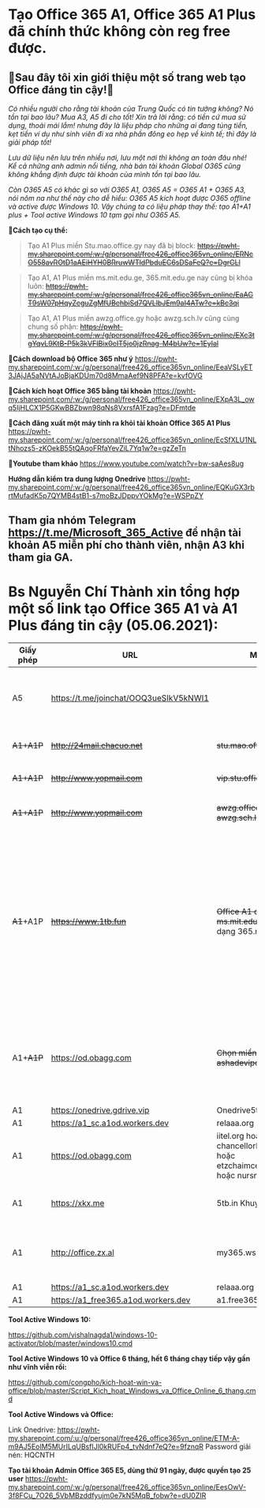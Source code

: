 # Tạo Office 365 A1, Office 365 A1 Plus đã chính thức không còn reg free được.
 
## 👯Sau đây tôi xin giới thiệu một số trang web tạo Office đáng tin cậy!👯 

_Có nhiều người cho rằng tài khoản của Trung Quốc có tin tưởng không? Nó tồn tại bao lâu? Mua A3, A5 đi cho tốt! Xin trả lời rằng: có tiền cứ mua sử dụng, thoải mái lắm! nhưng đây là liệu pháp cho những ai đang túng tiền, kẹt tiền ví dụ như sinh viên đi xa nhà phần đông eo hẹp về kinh tế; thì đây là giải pháp tốt!_

_Lưu dữ liệu nên lưu trên nhiều nơi, lưu một nơi thì không an toàn đâu nhé! Kể cả những anh admin nổi tiếng, nhà bán tài khoản Global O365 cũng không khẳng định được tài khoản của mình tồn tại bao lâu._

_Còn O365 A5 có khác gì so với O365 A1, O365 A5 = O365 A1 + O365 A3, nói nôm na như thế này cho dễ hiểu: O365 A5 kích hoạt được O365 offline và active được Windows 10. Vậy chúng ta có liệu pháp thay thế: tạo A1+A1 plus + Tool active Windows 10 tạm gọi như O365 A5._

**🔭Cách tạo cụ thể:**
>Tạo A1 Plus miền Stu.mao.office.gy nay đã bị block: ~~https://pwht-my.sharepoint.com/:w:/g/personal/free426_office365vn_online/ERNcO558avROtD1aAEiHYH0BRruwWTldPbduEC6sDSaFeQ?e=DgrGLl~~  

>Tạo A1, A1 Plus miền ms.mit.edu.ge, 365.mit.edu.ge nay cũng bị khóa luôn: ~~https://pwht-my.sharepoint.com/:w:/g/personal/free426_office365vn_online/EaAGT9sW07pHqyZeguZgMfUBehbiSd7QVLlbJEm9aI4ATw?e=kBc3qi~~ 

>Tạo A1, A1 Plus miền awzg.office.gy hoặc awzg.sch.lv cũng cùng chung số phận: ~~https://pwht-my.sharepoint.com/:w:/g/personal/free426_office365vn_online/EXc3tgYqvL9KtB-P5k3kVFIBix0eIT5jo0jzRnag-M4bUw?e=1EyIal~~ 

**🔭Cách download bộ Office 365 như ý** https://pwht-my.sharepoint.com/:w:/g/personal/free426_office365vn_online/EeaVSLyET3JAjJA5aNVtAJoBjaKDUm70d8MmaAef9N8PFA?e=kvfOVG 

**🔭Cách kích hoạt Office 365 bằng tài khoản** https://pwht-my.sharepoint.com/:w:/g/personal/free426_office365vn_online/EXpA3L_owq5IjHLCX1P5GKwBBZbwn98qNs8VxrsfA1Fzag?e=DFmtde 

**🔭Cách đăng xuất một máy tính ra khỏi tài khoản Office 365 A1 Plus** https://pwht-my.sharepoint.com/:w:/g/personal/free426_office365vn_online/EcSfXLU1NLtNhozs5-zKOekB55tQAqoFRfaYevZiL7Yq1w?e=gzZeTn 

**🔭Youtube tham khảo** https://www.youtube.com/watch?v=bw-saAes8ug 

**Hướng dẫn kiểm tra dung lượng Onedrive** https://pwht-my.sharepoint.com/:w:/g/personal/free426_office365vn_online/EQKuGX3rbrtMufadK5p7QYMB4stB1-s7moBzJDppvYOkMg?e=WSPpZY 

## Tham gia nhóm Telegram https://t.me/Microsoft_365_Active để nhận tài khoản A5 miễn phí cho thành viên, nhận A3 khi tham gia GA.

# Bs Nguyễn Chí Thành xin tổng hợp một số link tạo Office 365 A1 và A1 Plus đáng tin cậy (05.06.2021): 

Giấy phép | URL | Miền | Onedrive | Ghi chú
-- | -- | -- | -- | -- 
A5 | https://t.me/joinchat/OOQ3ueSIkV5kNWI1 | | 1Tb, 5Tb | Tham gia nhóm Telegram không rời nhóm thì mổi thành viên sẽ được cấp một tài khoản, nhanh chân lên |
~~A1+A1P~~ | ~~http://24mail.chacuo.net~~ | ~~stu.mao.office.gy~~ | ~~Onedrive~~ | ~~Tham gia nhóm **Nuran.com** để nhận A1P~~
~~A1+A1P~~ | ~~http://www.yopmail.com~~ | ~~vip.stu.office.gy~~ | ~~Onedrive~~ | ~~Tham gia nhóm **Nuran.com** để nhận A1P~~
~~A1+A1P~~ | ~~http://www.yopmail.com~~ | ~~awzg.office.gy hoặc awzg.sch.lv~~ | ~~5TB~~ | ~~Tham gia nhóm **!爱我中国** để nhận A1P~~
~~A1~~+A1P | ~~https://www.1tb.fun~~ | ~~Office A1 dạng ms.mit.edu.ge~~, A1 Plus dạng 365.mit.edu.ge | ~~5TB~~ | Tham gia nhóm Telegram https://t.me/ms_1tb đánh câu lệnh gởi nhóm /info yourgmail.com ví dụ: /info abc@gmail.com trong 7 ngày check mail có acc A1 Plus, ở trong nhóm 100 ngày được cấp G suite! Trang Telegram vẫn còn hoạt động bình thường. Chỉ còn duy nhất trang này thôi!
A1+~~A1P~~ | https://od.obagg.com | ~~Chọn miền ashadevipolytechnic.in~~ | 1TB | ~~Tạo xong có A1 Plus ngay! Cho đến ngày nay, trang này tồn tại và khi đăng kí bắt xác minh điện thoại 2 lần mới cho đăng kí.~~ Chỉ còn A1 mà thôi.
A1 | https://onedrive.gdrive.vip | Onedrive5tb.com | 5TB | Hàng Việt Nam | 
A1 | https://a1_sc.a1od.workers.dev | relaaa.org | 5TB | 
A1 | https://od.obagg.com | iitel.org hoặc chancellorhs.com hoặc etzchaimcenter.org hoặc nursne,co.in | 1Tb | 
A1 | https://xkx.me | 5tb.in Khuyên chọn | ~~Onedrive trước đây 5Tb,~~ giờ 1Tb | 
A1 | http://office.zx.al | my365.ws | 5TB | Chọn Office365学生对 tức For Students, chọn thằng còn lại là của Faculty |
A1 | https://a1_sc.a1od.workers.dev | relaaa.org | 5TB | 
A1 | https://a1_free365.a1od.workers.dev | a1.free365.org | 5TB | 

**Tool Active Windows 10:**

https://github.com/vishalnagda1/windows-10-activator/blob/master/windows10.cmd 

**Tool Active Windows 10 và Office 6 tháng, hết 6 tháng chạy tiếp vậy gần như vĩnh viễn rồi:**

https://github.com/congpho/kich-hoat-win-va-office/blob/master/Script_Kich_hoat_Windows_va_Office_Online_6_thang.cmd 

**Tool Active Windows và Office:**

Link Onedrive: https://pwht-my.sharepoint.com/:u:/g/personal/free426_office365vn_online/ETM-A-m9AJ5EoIM5MUrILqUBsfIJl0kRUFp4_tvNdnf7eQ?e=9fznqR Password giải nén: HQCNTH

**Tạo tài khoản Admin Office 365 E5, dùng thử 91 ngày, được quyền tạo 25 user** https://pwht-my.sharepoint.com/:w:/g/personal/free426_office365vn_online/EesOwV-3f8FCu_7O26_5VbMBzddfyujm0e7kN5MqB_fobw?e=dU0ZIR 
